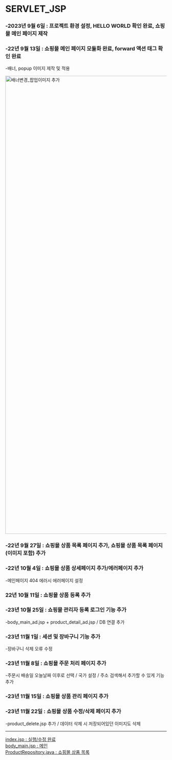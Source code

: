 # SERVLET_JSP
### -2023년 9월 6일 : 프로젝트 환경 설정, HELLO WORLD 확인 완료, 쇼핑몰 메인 페이지 제작

### -22년 9월 13일 : 쇼핑몰 메인 페이지 모듈화 완료, forward 액션 태그 확인 완료
  -배너, popup 이미지 제작 및 적용
  <p>
  <img width="1430" alt="배너변경_팝업이미지 추가" src="https://github.com/Hoowowow/20221031_SERVLET_1/assets/149292359/591490fa-686d-4967-9101-c80f9f1d9f01">
  </p>

### -22년 9월 27일 : 쇼핑몰 상품 목록 페이지 추가, 쇼핑몰 상품 목록 페이지(이미지 포함) 추가

### -22년 10월 4일 : 쇼핑몰 상품 상세페이지 추가/에러페이지 추가
  -메인페이지 404 에러시 에러페이지 설정
### 22년 10월 11일 : 쇼핑몰 상품 등록 추가

### -23년 10월 25일 : 쇼핑몰 관리자 등록 로그인 기능 추가
  -body_main_ad.jsp + product_detail_ad.jsp / DB 연결 추가
### -23년 11월 1일 : 세션 및 장바구니 기능 추가
  -장바구니 삭제 오류 수정
### -23년 11월 8일 : 쇼핑몰 주문 처리 페이지 추가
  -주문시 배송일 오늘날짜 이후로 선택 / 국가 설정 / 주소 검색해서 추가할 수 있게 기능 추가
### -23년 11월 15일 : 쇼핑몰 상품 관리 페이지 추가

### -23년 11월 22일 : 쇼핑몰 상품 수정/삭제 페이지 추가
  -product_delete.jsp 추가 / 데이터 삭제 시 저장되어있던 이미지도 삭제


------------


[index.jsp : 실행/수정 완료](https://github.com/Hoowowow/20221031_SERVLET_1/blob/4a7dc28d4a75c9b2bb4983b4138ea18022ed177e/index.jsp)
<br/>
[body_main.jsp : 메인](https://github.com/Hoowowow/20221031_SERVLET_1/blob/4a7dc28d4a75c9b2bb4983b4138ea18022ed177e/body_main.jsp)
<br/>
[ProductRepository.java : 쇼핑몰 상품 목록](https://github.com/owowowa/20221031_SERVLET_1/blob/78195a61307b2342726ebc5fd8fe020e0fd9080a/WEB-INF/src/dao/ProductRepository.java)